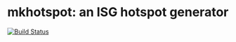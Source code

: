 # mkhotspot: an ISG hotspot generator

[![Build Status](https://secure.travis-ci.org/argent-smith/mkhotspot.png)](http://travis-ci.org/argent-smith/mkhotspot)

